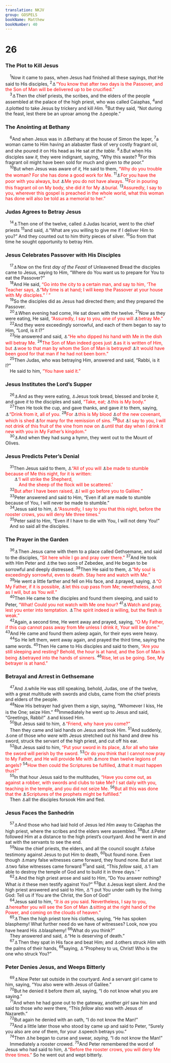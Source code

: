 ```yaml
---
translation: NKJV
group: GOSPELS
bookName: Matthew 
bookNumber: 40
---
```


<div class="title"><h1>26</h1><h3>The Plot to Kill Jesus</h3></div>
<span class="verse mat_26_1"> <sup>1</sup>Now it came to pass, when Jesus had finished all these sayings, <i>that</i> He said to His disciples, </span>
<span class="verse mat_26_2"><sup>2</sup><a data-toggle="tooltip" data-placement="bottom" title="Matt. 27:35; Mark 14:1, 2; Luke 22:1, 2; John 13:1; 19:18">⚓</a><font color="red">“You know that after two days is the Passover, and the Son of Man will be delivered up to be crucified.”</font><br/></span>
<span class="verse mat_26_3"> <sup>3</sup><a data-toggle="tooltip" data-placement="bottom" title="Ps. 2:2; John 11:47; Acts 4:25">⚓</a>Then the chief priests, the scribes, and the elders of the people assembled at the palace of the high priest, who was called Caiaphas, </span>
<span class="verse mat_26_4"><sup>4</sup>and <a data-toggle="tooltip" data-placement="bottom" title="John 11:47; Acts 4:25–28">⚓</a>plotted to take Jesus by trickery and kill <i>Him.</i></span>
<span class="verse mat_26_5"><sup>5</sup>But they said, “Not during the feast, lest there be an uproar among the <a data-toggle="tooltip" data-placement="bottom" title="Matt. 21:26">⚓</a>people.”<br/></span>
<div class="title"><h3>The Anointing at Bethany</h3></div>
<span class="verse mat_26_6"> <sup>6</sup>And when Jesus was in <a data-toggle="tooltip" data-placement="bottom" title="Matt. 8:2; Mark 14:3–9; Luke 7:37–39; John 11:1, 2; 12:1–8">⚓</a>Bethany at the house of Simon the leper, </span>
<span class="verse mat_26_7"><sup>7</sup>a woman came to Him having an alabaster flask of very costly fragrant oil, and she poured <i>it</i> on His head as He sat <i>at</i> <i>the</i> <i>table.</i></span>
<span class="verse mat_26_8"><sup>8</sup><a data-toggle="tooltip" data-placement="bottom" title="John 12:4">⚓</a>But when His disciples saw <i>it,</i> they were indignant, saying, “Why this waste? </span>
<span class="verse mat_26_9"><sup>9</sup>For this fragrant oil might have been sold for much and given to <i>the</i> poor.”<br/></span>
<span class="verse mat_26_10"> <sup>10</sup>But when Jesus was aware of <i>it,</i> He said to them, <font color="red">“Why do you trouble the woman? For she has done a good work for Me.</font></span>
<span class="verse mat_26_11"><sup>11</sup><a data-toggle="tooltip" data-placement="bottom" title="(Deut. 15:11; Mark 14:7); John 12:8">⚓</a><font color="red">For you have the poor with you always, but </font><a data-toggle="tooltip" data-placement="bottom" title="(Matt. 18:20; 28:20; John 13:33; 14:19; 16:5, 28; 17:11)">⚓</a><font color="red">Me you do not have always.</font></span>
<span class="verse mat_26_12"><sup>12</sup><font color="red">For in pouring this fragrant oil on My body, she did <i>it</i> for My </font><a data-toggle="tooltip" data-placement="bottom" title="Matt. 27:60; Luke 23:53; John 19:38–42">⚓</a><font color="red">burial.</font></span>
<span class="verse mat_26_13"><sup>13</sup><font color="red">Assuredly, I say to you, wherever this gospel is preached in the whole world, what this woman has done will also be told as a memorial to her.”</font><br/></span>
<div class="title"><h3>Judas Agrees to Betray Jesus</h3></div>
<span class="verse mat_26_14"> <sup>14</sup><a data-toggle="tooltip" data-placement="bottom" title="Mark 14:10, 11; Luke 22:3–6; John 13:2, 30">⚓</a>Then one of the twelve, called <a data-toggle="tooltip" data-placement="bottom" title="Matt. 10:4">⚓</a>Judas Iscariot, went to the chief priests </span>
<span class="verse mat_26_15"><sup>15</sup>and said, <a data-toggle="tooltip" data-placement="bottom" title="Ex. 21:32; Zech. 11:12; Matt. 27:3">⚓</a>“What are you willing to give me if I deliver Him to you?” And they counted out to him thirty pieces of silver. </span>
<span class="verse mat_26_16"><sup>16</sup>So from that time he sought opportunity to betray Him.<br/></span>
<div class="title"><h3>Jesus Celebrates Passover with His Disciples</h3></div>
<span class="verse mat_26_17"> <sup>17</sup><a data-toggle="tooltip" data-placement="bottom" title="Ex. 12:6, 18–20">⚓</a>Now on the first <i>day</i> <i>of</i> <i>the</i> <i>Feast</i> of Unleavened Bread the disciples came to Jesus, saying to Him, “Where do You want us to prepare for You to eat the Passover?”<br/></span>
<span class="verse mat_26_18"> <sup>18</sup>And He said, <font color="red">“Go into the city to a certain man, and say to him, ‘The Teacher says, </font><a data-toggle="tooltip" data-placement="bottom" title="Luke 9:51; John 12:23; 13:1; 17:1">⚓</a><font color="red">“My time is at hand; I will keep the Passover at your house with My disciples.” ’ ”</font><br/></span>
<span class="verse mat_26_19"> <sup>19</sup>So the disciples did as Jesus had directed them; and they prepared the Passover.<br/></span>
<span class="verse mat_26_20"> <sup>20</sup><a data-toggle="tooltip" data-placement="bottom" title="Mark 14:17–21; Luke 22:14; John 13:21">⚓</a>When evening had come, He sat down with the twelve. </span>
<span class="verse mat_26_21"><sup>21</sup>Now as they were eating, He said, <font color="red">“Assuredly, I say to you, one of you will </font><a data-toggle="tooltip" data-placement="bottom" title="Matt. 26:46; Mark 14:42; Luke 22:21–23; John 6:70, 71; 13:21">⚓</a><font color="red">betray Me.”</font><br/></span>
<span class="verse mat_26_22"> <sup>22</sup>And they were exceedingly sorrowful, and each of them began to say to Him, “Lord, is it I?”<br/></span>
<span class="verse mat_26_23"> <sup>23</sup>He answered and said, <a data-toggle="tooltip" data-placement="bottom" title="Ps. 41:9; Luke 22:21; John 13:18">⚓</a><font color="red">“He who dipped <i>his</i> hand with Me in the dish will betray Me.</font></span>
<span class="verse mat_26_24"><sup>24</sup><font color="red">The Son of Man indeed goes just </font><a data-toggle="tooltip" data-placement="bottom" title="Ps. 22; Dan. 9:26; Mark 9:12; Luke 24:25, 26, 46; Acts 17:2, 3; 26:22, 23; 1 Cor. 15:3">⚓</a><font color="red">as it is written of Him, but </font><a data-toggle="tooltip" data-placement="bottom" title="Matt. 27:3–5; Luke 17:1; Acts 1:16–20">⚓</a><font color="red">woe to that man by whom the Son of Man is betrayed! </font><a data-toggle="tooltip" data-placement="bottom" title="John 17:12; Acts 1:25">⚓</a><font color="red">It would have been good for that man if he had not been born.”</font><br/></span>
<span class="verse mat_26_25"> <sup>25</sup>Then Judas, who was betraying Him, answered and said, “Rabbi, is it I?”<br/> He said to him, <font color="red">“You have said it.”</font><br/></span>
<div class="title"><h3>Jesus Institutes the Lord’s Supper</h3></div>
<span class="verse mat_26_26"> <sup>26</sup><a data-toggle="tooltip" data-placement="bottom" title="Mark 14:22–25; Luke 22:17–20">⚓</a>And as they were eating, <a data-toggle="tooltip" data-placement="bottom" title="1 Cor. 11:23–25">⚓</a>Jesus took bread, blessed and broke <i>it,</i> and gave <i>it</i> to the disciples and said, <font color="red">“Take, eat; </font><a data-toggle="tooltip" data-placement="bottom" title="(1 Pet. 2:24)">⚓</a><font color="red">this is My body.”</font><br/></span>
<span class="verse mat_26_27"> <sup>27</sup>Then He took the cup, and gave thanks, and gave <i>it</i> to them, saying, <a data-toggle="tooltip" data-placement="bottom" title="Mark 14:23">⚓</a><font color="red">“Drink from it, all of you.</font></span>
<span class="verse mat_26_28"><sup>28</sup><font color="red">For </font><a data-toggle="tooltip" data-placement="bottom" title="(Ex. 24:8; Lev. 17:11; Heb. 9:20)">⚓</a><font color="red">this is My blood </font><a data-toggle="tooltip" data-placement="bottom" title="Jer. 31:31">⚓</a><font color="red">of the new covenant, which is shed </font><a data-toggle="tooltip" data-placement="bottom" title="Matt. 20:28; (Rom. 5:15; Heb. 9:22)">⚓</a><font color="red">for many for the remission of sins.</font></span>
<span class="verse mat_26_29"><sup>29</sup><font color="red">But </font><a data-toggle="tooltip" data-placement="bottom" title="Mark 14:25; Luke 22:18">⚓</a><font color="red">I say to you, I will not drink of this fruit of the vine from now on </font><a data-toggle="tooltip" data-placement="bottom" title="Acts 10:41">⚓</a><font color="red">until that day when I drink it new with you in My Father’s kingdom.”</font><br/></span>
<span class="verse mat_26_30"> <sup>30</sup><a data-toggle="tooltip" data-placement="bottom" title="Mark 14:26–31; Luke 22:31–34">⚓</a>And when they had sung a hymn, they went out to the Mount of Olives.<br/></span>
<div class="title"><h3>Jesus Predicts Peter’s Denial</h3></div>
<span class="verse mat_26_31"> <sup>31</sup>Then Jesus said to them, <a data-toggle="tooltip" data-placement="bottom" title="Matt. 26:56; Mark 14:27; John 16:32">⚓</a><font color="red">“All of you will </font><a data-toggle="tooltip" data-placement="bottom" title="(Matt. 11:6)">⚓</a><font color="red">be made to stumble because of Me this night, for it is written:</font><br/>  <a data-toggle="tooltip" data-placement="bottom" title="Zech. 13:7">⚓</a><font color="red">‘I will strike the Shepherd,</font><br/>   <font color="red">And the sheep of the flock will be scattered.’</font><br/></span>
<span class="verse mat_26_32"> <sup>32</sup><font color="red">But after I have been raised, </font><a data-toggle="tooltip" data-placement="bottom" title="Matt. 28:7, 10, 16; Mark 14:28; 16:7; John 21:1">⚓</a><font color="red">I will go before you to Galilee.”</font><br/></span>
<span class="verse mat_26_33"> <sup>33</sup>Peter answered and said to Him, “Even if all are made to stumble because of You, I will never be made to stumble.”<br/></span>
<span class="verse mat_26_34"> <sup>34</sup>Jesus said to him, <a data-toggle="tooltip" data-placement="bottom" title="Matt. 26:74, 75; Mark 14:30; Luke 22:34; John 13:38">⚓</a><font color="red">“Assuredly, I say to you that this night, before the rooster crows, you will deny Me three times.”</font><br/></span>
<span class="verse mat_26_35"> <sup>35</sup>Peter said to Him, “Even if I have to die with You, I will not deny You!”<br/> And so said all the disciples.<br/></span>
<div class="title"><h3>The Prayer in the Garden</h3></div>
<span class="verse mat_26_36"> <sup>36</sup><a data-toggle="tooltip" data-placement="bottom" title="Mark 14:32–35; Luke 22:39, 40; John 18:1">⚓</a>Then Jesus came with them to a place called Gethsemane, and said to the disciples, <font color="red">“Sit here while I go and pray over there.”</font></span>
<span class="verse mat_26_37"><sup>37</sup>And He took with Him Peter and <a data-toggle="tooltip" data-placement="bottom" title="Matt. 4:21; 17:1; Mark 5:37">⚓</a>the two sons of Zebedee, and He began to be sorrowful and deeply distressed. </span>
<span class="verse mat_26_38"><sup>38</sup>Then He said to them, <a data-toggle="tooltip" data-placement="bottom" title="John 12:27">⚓</a><font color="red">“My soul is exceedingly sorrowful, even to death. Stay here and watch with Me.”</font><br/></span>
<span class="verse mat_26_39"> <sup>39</sup>He went a little farther and fell on His face, and <a data-toggle="tooltip" data-placement="bottom" title="Mark 14:36; Luke 22:42; (Heb. 5:7–9)">⚓</a>prayed, saying, <a data-toggle="tooltip" data-placement="bottom" title="John 12:27">⚓</a><font color="red">“O My Father, if it is possible, </font><a data-toggle="tooltip" data-placement="bottom" title="Matt. 20:22">⚓</a><font color="red">let this cup pass from Me; nevertheless, </font><a data-toggle="tooltip" data-placement="bottom" title="Ps. 40:8; Is. 50:5; John 5:30; 6:38; Phil. 2:8">⚓</a><font color="red">not as I will, but as You <i>will.</i>”</font><br/></span>
<span class="verse mat_26_40"> <sup>40</sup>Then He came to the disciples and found them sleeping, and said to Peter, <font color="red">“What! Could you not watch with Me one hour?</font></span>
<span class="verse mat_26_41"><sup>41</sup><a data-toggle="tooltip" data-placement="bottom" title="Mark 13:33; 14:38; Luke 22:40, 46; (Eph. 6:18)">⚓</a><font color="red">Watch and pray, lest you enter into temptation. </font><a data-toggle="tooltip" data-placement="bottom" title="Ps. 103:14–16; (Rom. 7:15; 8:23; Gal. 5:17)">⚓</a><font color="red">The spirit indeed <i>is</i> willing, but the flesh <i>is</i> weak.”</font><br/></span>
<span class="verse mat_26_42"> <sup>42</sup>Again, a second time, He went away and prayed, saying, <font color="red">“O My Father, if this cup cannot pass away from Me unless I drink it, Your will be done.”</font></span>
<span class="verse mat_26_43"><sup>43</sup>And He came and found them asleep again, for their eyes were heavy.<br/></span>
<span class="verse mat_26_44"> <sup>44</sup>So He left them, went away again, and prayed the third time, saying the same words. </span>
<span class="verse mat_26_45"><sup>45</sup>Then He came to His disciples and said to them, <font color="red">“Are <i>you</i> still sleeping and resting? Behold, the hour is at hand, and the Son of Man is being </font><a data-toggle="tooltip" data-placement="bottom" title="Matt. 17:22, 23; 20:18, 19">⚓</a><font color="red">betrayed into the hands of sinners.</font></span>
<span class="verse mat_26_46"><sup>46</sup><font color="red">Rise, let us be going. See, My betrayer is at hand.”</font><br/></span>
<div class="title"><h3>Betrayal and Arrest in Gethsemane</h3></div>
<span class="verse mat_26_47"> <sup>47</sup>And <a data-toggle="tooltip" data-placement="bottom" title="Mark 14:43–50; Luke 22:47–53; John 18:3–11; Acts 1:16">⚓</a>while He was still speaking, behold, Judas, one of the twelve, with a great multitude with swords and clubs, came from the chief priests and elders of the people.<br/></span>
<span class="verse mat_26_48"> <sup>48</sup>Now His betrayer had given them a sign, saying, “Whomever I kiss, He is the One; seize Him.” </span>
<span class="verse mat_26_49"><sup>49</sup>Immediately he went up to Jesus and said, “Greetings, Rabbi!” <a data-toggle="tooltip" data-placement="bottom" title="2 Sam. 20:9; (Prov. 27:6)">⚓</a>and kissed Him.<br/></span>
<span class="verse mat_26_50"> <sup>50</sup>But Jesus said to him, <a data-toggle="tooltip" data-placement="bottom" title="Ps. 41:9; 55:13">⚓</a><font color="red">“Friend, why have you come?”</font><br/> Then they came and laid hands on Jesus and took Him. </span>
<span class="verse mat_26_51"><sup>51</sup>And suddenly, <a data-toggle="tooltip" data-placement="bottom" title="Mark 14:47; Luke 22:50; John 18:10">⚓</a>one of those <i>who</i> <i>were</i> with Jesus stretched out <i>his</i> hand and drew his sword, struck the servant of the high priest, and cut off his ear.<br/></span>
<span class="verse mat_26_52"> <sup>52</sup>But Jesus said to him, <font color="red">“Put your sword in its place, </font><a data-toggle="tooltip" data-placement="bottom" title="Gen. 9:6; Rev. 13:10">⚓</a><font color="red">for all who take the sword will perish by the sword.</font></span>
<span class="verse mat_26_53"><sup>53</sup><font color="red">Or do you think that I cannot now pray to My Father, and He will provide Me with </font><a data-toggle="tooltip" data-placement="bottom" title="2 Kin. 6:17; Dan. 7:10">⚓</a><font color="red">more than twelve legions of angels?</font></span>
<span class="verse mat_26_54"><sup>54</sup><font color="red">How then could the Scriptures be fulfilled, </font><a data-toggle="tooltip" data-placement="bottom" title="Is. 50:6; 53:2–11; Luke 24:25–27, 44–46; John 19:28; Acts 13:29; 17:3; 26:23">⚓</a><font color="red">that it must happen thus?”</font><br/></span>
<span class="verse mat_26_55"> <sup>55</sup>In that hour Jesus said to the multitudes, <font color="red">“Have you come out, as against a robber, with swords and clubs to take Me? I sat daily with you, teaching in the temple, and you did not seize Me.</font></span>
<span class="verse mat_26_56"><sup>56</sup><font color="red">But all this was done that the </font><a data-toggle="tooltip" data-placement="bottom" title="Lam. 4:20">⚓</a><font color="red">Scriptures of the prophets might be fulfilled.”</font><br/> Then <a data-toggle="tooltip" data-placement="bottom" title="Zech. 13:7; Matt. 26:31; Mark 14:27; John 18:15">⚓</a>all the disciples forsook Him and fled.<br/></span>
<div class="title"><h3>Jesus Faces the Sanhedrin</h3></div>
<span class="verse mat_26_57"> <sup>57</sup><a data-toggle="tooltip" data-placement="bottom" title="Matt. 17:22; Mark 14:53–65; Luke 22:54; John 18:12, 19–24">⚓</a>And those who had laid hold of Jesus led <i>Him</i> away to Caiaphas the high priest, where the scribes and the elders were assembled. </span>
<span class="verse mat_26_58"><sup>58</sup>But <a data-toggle="tooltip" data-placement="bottom" title="John 18:15, 16">⚓</a>Peter followed Him at a distance to the high priest’s courtyard. And he went in and sat with the servants to see the end.<br/></span>
<span class="verse mat_26_59"> <sup>59</sup>Now the chief priests, the elders, and all the council sought <a data-toggle="tooltip" data-placement="bottom" title="Ex. 20:16; Ps. 35:11">⚓</a>false testimony against Jesus to put Him to death, </span>
<span class="verse mat_26_60"><sup>60</sup>but found none. Even though <a data-toggle="tooltip" data-placement="bottom" title="Ps. 27:12; 35:11; Mark 14:55; Acts 6:13">⚓</a>many false witnesses came forward, they found none. But at last <a data-toggle="tooltip" data-placement="bottom" title="Deut. 19:15">⚓</a>two false witnesses came forward </span>
<span class="verse mat_26_61"><sup>61</sup>and said, “This <i>fellow</i> said, <a data-toggle="tooltip" data-placement="bottom" title="Matt. 27:40; Mark 14:58; 15:29; John 2:19; Acts 6:14">⚓</a>‘I am able to destroy the temple of God and to build it in three days.’ ”<br/></span>
<span class="verse mat_26_62"> <sup>62</sup><a data-toggle="tooltip" data-placement="bottom" title="Mark 14:60">⚓</a>And the high priest arose and said to Him, “Do You answer nothing? What <i>is</i> <i>it</i> these men testify against You?” </span>
<span class="verse mat_26_63"><sup>63</sup>But <a data-toggle="tooltip" data-placement="bottom" title="Ps. 38:13, 14; Is. 53:7; Matt. 27:12, 14; Acts 8:32">⚓</a>Jesus kept silent. And the high priest answered and said to Him, <a data-toggle="tooltip" data-placement="bottom" title="Lev. 5:1; 1 Sam. 14:24, 26; Luke 22:67–71">⚓</a>“I put You under oath by the living God: Tell us if You are the Christ, the Son of God!”<br/></span>
<span class="verse mat_26_64"> <sup>64</sup>Jesus said to him, <font color="red">“<i>It is as</i> you said. Nevertheless, I say to you, </font><a data-toggle="tooltip" data-placement="bottom" title="Dan. 7:13; Matt. 16:27; 24:30; 25:31; Luke 21:27; (John 1:51; Rom. 14:10; 1 Thess. 4:16); Rev. 1:7">⚓</a><font color="red">hereafter you will see the Son of Man </font><a data-toggle="tooltip" data-placement="bottom" title="Ps. 110:1; (Acts 7:55)">⚓</a><font color="red">sitting at the right hand of the Power, and coming on the clouds of heaven.”</font><br/></span>
<span class="verse mat_26_65"> <sup>65</sup><a data-toggle="tooltip" data-placement="bottom" title="2 Kin. 18:37">⚓</a>Then the high priest tore his clothes, saying, “He has spoken blasphemy! What further need do we have of witnesses? Look, now you have heard His <a data-toggle="tooltip" data-placement="bottom" title="John 10:30–36">⚓</a>blasphemy! </span>
<span class="verse mat_26_66"><sup>66</sup>What do you think?”<br/> They answered and said, <a data-toggle="tooltip" data-placement="bottom" title="Lev. 24:16; Matt. 20:18; John 19:7">⚓</a>“He is deserving of death.”<br/></span>
<span class="verse mat_26_67"> <sup>67</sup><a data-toggle="tooltip" data-placement="bottom" title="Job 16:10; Is. 50:6; 53:3; Lam. 3:30; Matt. 27:30">⚓</a>Then they spat in His face and beat Him; and <a data-toggle="tooltip" data-placement="bottom" title="Mic. 5:1; Luke 22:63–65; John 19:3">⚓</a>others struck <i>Him</i> with the palms of their hands, </span>
<span class="verse mat_26_68"><sup>68</sup>saying, <a data-toggle="tooltip" data-placement="bottom" title="Mark 14:65; Luke 22:64">⚓</a>“Prophesy to us, Christ! Who is the one who struck You?”<br/></span>
<div class="title"><h3>Peter Denies Jesus, and Weeps Bitterly</h3></div>
<span class="verse mat_26_69"> <sup>69</sup><a data-toggle="tooltip" data-placement="bottom" title="Mark 14:66–72; Luke 22:55–62; John 18:16–18, 25–27">⚓</a>Now Peter sat outside in the courtyard. And a servant girl came to him, saying, “You also were with Jesus of Galilee.”<br/></span>
<span class="verse mat_26_70"> <sup>70</sup>But he denied it before <i>them</i> all, saying, “I do not know what you are saying.”<br/></span>
<span class="verse mat_26_71"> <sup>71</sup>And when he had gone out to the gateway, another <i>girl</i> saw him and said to those <i>who</i> <i>were</i> there, “This <i>fellow</i> also was with Jesus of Nazareth.”<br/></span>
<span class="verse mat_26_72"> <sup>72</sup>But again he denied with an oath, “I do not know the Man!”<br/></span>
<span class="verse mat_26_73"> <sup>73</sup>And a little later those who stood by came up and said to Peter, “Surely you also are <i>one</i> of them, for your <a data-toggle="tooltip" data-placement="bottom" title="Mark 14:70; Luke 22:59; John 18:26">⚓</a>speech betrays you.”<br/></span>
<span class="verse mat_26_74"> <sup>74</sup>Then <a data-toggle="tooltip" data-placement="bottom" title="Matt. 26:34; Mark 14:71; Luke 22:34; John 13:38">⚓</a>he began to curse and swear, <i>saying,</i> “I do not know the Man!”<br/> Immediately a rooster crowed. </span>
<span class="verse mat_26_75"><sup>75</sup>And Peter remembered the word of Jesus who had said to him, <a data-toggle="tooltip" data-placement="bottom" title="Matt. 26:34; Luke 22:61; John 13:38">⚓</a><font color="red">“Before the rooster crows, you will deny Me three times.”</font> So he went out and wept bitterly.<br/></span>
